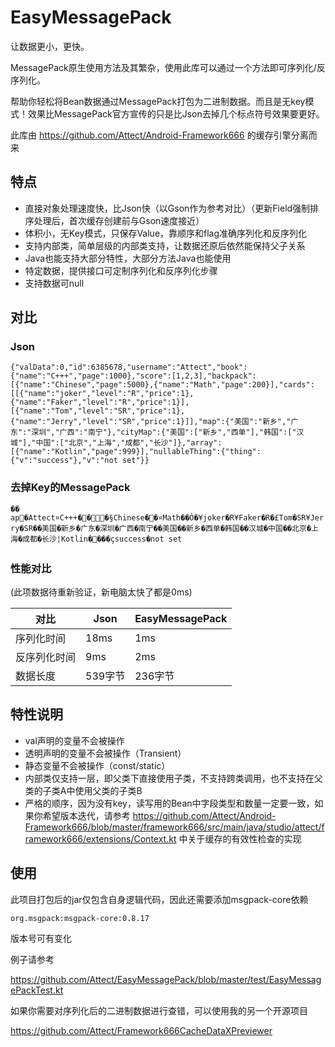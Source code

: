 # EasyMessagePack
让数据更小，更快。

MessagePack原生使用方法及其繁杂，使用此库可以通过一个方法即可序列化/反序列化。

帮助你轻松将Bean数据通过MessagePack打包为二进制数据。而且是无key模式！效果比MessagePack官方宣传的只是比Json去掉几个标点符号效果要更好。

此库由 https://github.com/Attect/Android-Framework666 的缓存引擎分离而来



## 特点

- 直接对象处理速度快，比Json快（以Gson作为参考对比）（更新Field强制排序处理后，首次缓存创建前与Gson速度接近）
- 体积小，无Key模式，只保存Value，靠顺序和flag准确序列化和反序列化
- 支持内部类，简单层级的内部类支持，让数据还原后依然能保持父子关系
- Java也能支持大部分特性，大部分方法Java也能使用
- 特定数据，提供接口可定制序列化和反序列化步骤
- 支持数据可null



## 对比

### Json

`{"valData":0,"id":6385678,"username":"Attect","book":{"name":"C+++","page":1000},"score":[1,2,3],"backpack":[{"name":"Chinese","page":5000},{"name":"Math","page":200}],"cards":[[{"name":"joker","level":"R","price":1},{"name":"Faker","level":"R","price":1}],[{"name":"Tom","level":"SR","price":1},{"name":"Jerry","level":"SR","price":1}]],"map":{"美国":"新乡","广东":"深圳","广西":"南宁"},"cityMap":{"美国":["新乡","西单"],"韩国":["汉城"],"中国":["北京","上海","成都","长沙"]},"array":[{"name":"Kotlin","page":999}],"nullableThing":{"thing":{"v":"success"},"v":"not set"}}`

### 去掉Key的MessagePack

`�� ap�Attect¤C+++���§Chinese��¤Math��Ò�¥joker�R¥Faker�R�£Tom�SR¥Jerry�SR��美国�新乡�广东�深圳�广西�南宁��美国��新乡�西单�韩国��汉城�中国��北京�上海�成都�长沙¦Kotlin����çsuccess�not set`

### 性能对比
(此项数据待重新验证，新电脑太快了都是0ms)

| 对比         | Json    | EasyMessagePack |
| ------------ | ------- | --------------- |
| 序列化时间   | 18ms    | 1ms             |
| 反序列化时间 | 9ms     | 2ms             |
| 数据长度     | 539字节 | 236字节         |



## 特性说明

- val声明的变量不会被操作
- 透明声明的变量不会被操作（Transient）
- 静态变量不会被操作（const/static）
- 内部类仅支持一层，即父类下直接使用子类，不支持跨类调用，也不支持在父类的子类A中使用父类的子类B
- 严格的顺序，因为没有key，读写用的Bean中字段类型和数量一定要一致，如果你希望版本迭代，请参考 https://github.com/Attect/Android-Framework666/blob/master/framework666/src/main/java/studio/attect/framework666/extensions/Context.kt 中关于缓存的有效性检查的实现



## 使用

此项目打包后的jar仅包含自身逻辑代码，因此还需要添加msgpack-core依赖

`org.msgpack:msgpack-core:0.8.17`

版本号可有变化



例子请参考

https://github.com/Attect/EasyMessagePack/blob/master/test/EasyMessagePackTest.kt



如果你需要对序列化后的二进制数据进行查错，可以使用我的另一个开源项目

https://github.com/Attect/Framework666CacheDataXPreviewer
